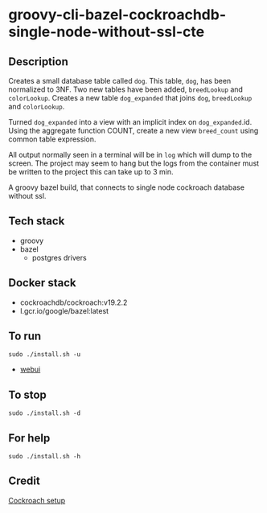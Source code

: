 # groovy-cli-bazel-cockroachdb-single-node-without-ssl-cte

## Description
Creates a small database table
called `dog`. This table, `dog`, has been normalized to 3NF.
Two new tables have been added, `breedLookup` and `colorLookup`.
Creates a new table `dog_expanded` that joins
`dog`, `breedLookup` and `colorLookup`.

Turned `dog_expanded` into a view with an
implicit index on `dog_expanded`.id. Using the aggregate function
COUNT, create a new view `breed_count` using common table expression.

All output normally
seen in a terminal will be in `log` which will dump to the screen. The project may seem to hang but the logs from the container must be written to the project this can take up to 3 min.

A groovy bazel build, that connects to single node
cockroach database without ssl.

## Tech stack
- groovy
- bazel
  - postgres drivers

## Docker stack
- cockroachdb/cockroach:v19.2.2
- l.gcr.io/google/bazel:latest

## To run
`sudo ./install.sh -u`
- [webui](http://localhost:8080)

## To stop
`sudo ./install.sh -d`

## For help
`sudo ./install.sh -h`

## Credit
[Cockroach setup](https://github.com/s0rg/cockroach-compose)
